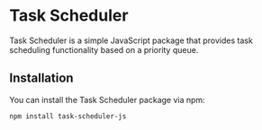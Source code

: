 # Task Scheduler

Task Scheduler is a simple JavaScript package that provides task scheduling functionality based on a priority queue.

## Installation

You can install the Task Scheduler package via npm:

```bash
npm install task-scheduler-js
